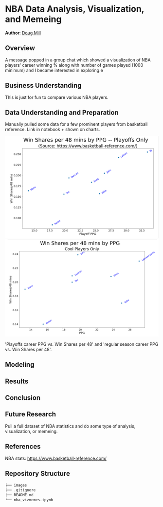 # NBA Data Analysis, Visualization, and Memeing

**Author**: [Doug Mill](mailto:douglas_mill@live.com)

## Overview 

A message popped in a group chat which showed a visualization of NBA players' career winning % along with number of games played (1000 minimum) and I became interested in exploring.e

## Business Understanding

This is just for fun to compare various NBA players.

## Data Understanding and Preparation

Manually pulled some data for a few prominent players from basketball reference. Link in notebook + shown on charts.

![playoffs](./images/playoffs_winshares.PNG)
![regular season](./images/ppg_winshares.png)

'Playoffs career PPG vs. Win Shares per 48' and 'regular season career PPG vs. Win Shares per 48'.




## Modeling


## Results


## Conclusion


## Future Research

Pull a full dataset of NBA statistics and do some type of analysis, visualization, or memeing.

## References

NBA stats: https://www.basketball-reference.com/

## Repository Structure

```
├── images
├── .gitignore
├── README.md
└── nba_vizmemes.ipynb
